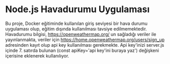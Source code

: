 # Node.js Havadurumu Uygulaması 
Bu proje, Docker eğitiminde kullanılan giriş seviyesi bir hava durumu uygulaması olup, eğitim dışında kullanılması tavsiye edilmemektedir.
Havadurumu bilgisi, https://openweathermap.org/ un sağladığı veriler ile yayınlanmakta, veriler için https://home.openweathermap.org/users/sign_up adresinden kayıt olup api key kullanılması gerekmekte.
Api key'inizi server.js içinde 7. satırda bulunan (const apiKey='api key'ini buraya yaz') değişkeni içerisine eklenerek kullanılıyor.
